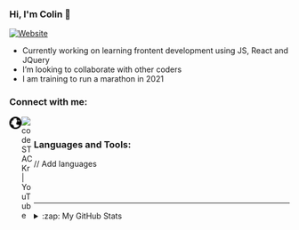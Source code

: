 ### Hi, I'm Colin 👋

[![Website](https://img.shields.io/website?label=colindick.com&style=for-the-badge&url=https%3A%2F%2Fwww.colindick.com)](https://www.colindick.com)

- Currently working on learning frontent development using JS, React and JQuery
- I’m looking to collaborate with other coders
- I am training to run a marathon in 2021

<!-- ### Spotify Playing 🎧

[<img src="https://now-playing-codestackr.vercel.app/api/spotify-playing" alt="Spotify Playing" width="350" />](https://open.spotify.com/user/1190207391) -->

### Connect with me:

[<img align="left" alt="codeSTACKr.com" width="22px" src="https://raw.githubusercontent.com/iconic/open-iconic/master/svg/globe.svg" />][website]
[<img align="left" alt="codeSTACKr | YouTube" width="22px" src="https://cdn.jsdelivr.net/npm/simple-icons@v3/icons/facebook.svg" />][facebook]

<br />

### Languages and Tools:

// Add languages

<br />
<br />

---

<details>
  <summary>:zap: My GitHub Stats</summary>

[![Anurag's github stats](https://github-readme-stats.vercel.app/api?username=colindaviddick&show_icons=true)](https://github.com/anuraghazra/github-readme-stats)

</details>

[website]: https://www.colindick.com
[facebook]: https://www.facebook.com/colin.d.dick/